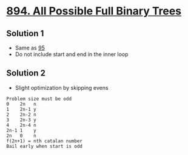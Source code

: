 # [894. All Possible Full Binary Trees](https://leetcode.com/problems/all-possible-full-binary-trees/)

## Solution 1

- Same as [95](../95_unique_binary_search_trees_ii/README.md)
- Do not include start and end in the inner loop

## Solution 2

- Slight optimization by skipping evens
```text
Problem size must be odd
0    2n   n
1    2n-1 y
2    2n-2 n
3    2n-3 y
4    2n-4 n
2n-1 1    y
2n   0    n
f(2n+1) = nth catalan number
Bail early when start is odd
```
